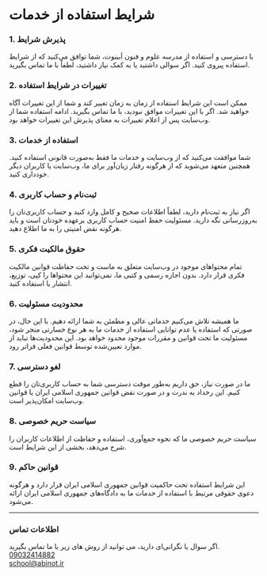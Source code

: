 # شرایط استفاده از خدمات 

### 1. پذیرش شرایط
با دسترسی و استفاده از مدرسه علوم و فنون اَبینوت، شما توافق می‌کنید که از شرایط استفاده پیروی کنید. اگر سوالی داشتید یا به کمک نیاز داشتید، لطفاً با ما تماس بگیرید.

### 2. تغییرات در شرایط استفاده
ممکن است این شرایط استفاده از زمان به زمان تغییر کند و شما از این تغییرات آگاه خواهید شد. اگر با این تغییرات موافق نبودید، با ما تماس بگیرید. ادامه استفاده شما از وب‌سایت پس از اعلام تغییرات به معنای پذیرش این تغییرات خواهد بود.

### 3. استفاده از خدمات
شما موافقت می‌کنید که از وب‌سایت و خدمات ما فقط به‌صورت قانونی استفاده کنید. همچنین متعهد می‌شوید که از هرگونه رفتار زیان‌آور برای ما، وب‌سایت یا کاربران دیگر خودداری کنید.

### 4. ثبت‌نام و حساب کاربری
اگر نیاز به ثبت‌نام دارید، لطفاً اطلاعات صحیح و کامل وارد کنید و حساب کاربری‌تان را به‌روزرسانی نگه دارید. مسئولیت حفظ امنیت حساب کاربری بر‌عهده خودتان است و باید هرگونه نقض امنیتی را به ما اطلاع دهید.

### 5. حقوق مالکیت فکری
تمام محتواهای موجود در وب‌سایت متعلق به ماست و تحت حفاظت قوانین مالکیت فکری قرار دارد. بدون اجازه رسمی و کتبی ما، نمی‌توانید این محتواها را کپی، توزیع، انتشار یا استفاده کنید.

### 6. محدودیت مسئولیت
ما همیشه تلاش می‌کنیم خدماتی عالی و مطمئن به شما ارائه دهیم. با این حال، در صورتی که استفاده یا عدم توانایی استفاده از خدمات ما به هر نوع خسارتی منجر شود، مسئولیت ما تحت قوانین و مقررات موجود محدود خواهد بود. این محدودیت‌ها نباید از موارد تعیین‌شده توسط قوانین فعلی فراتر رود.

### 7. لغو دسترسی
ما در صورت نیاز، حق داریم به‌طور موقت دسترسی شما به حساب کاربری‌تان را قطع کنیم. این رخداد به ندرت و در صورت نقض قوانین جمهوری اسلامی ایران یا قوانین وب‌سایت امکان‌پذیر است.

### 8. سیاست حریم خصوصی
سیاست حریم خصوصی ما که نحوه جمع‌آوری، استفاده و حفاظت از اطلاعات کاربران را شرح می‌دهد، بخشی از این شرایط است.

### 9. قوانین حاکم
این شرایط استفاده تحت حاکمیت قوانین جمهوری اسلامی ایران قرار دارد و هرگونه دعوی حقوقی مرتبط با استفاده از خدمات ما به دادگاه‌های جمهوری اسلامی ایران ارائه می‌شود.

---

### اطلاعات تماس
اگر سوال یا نگرانی‌ای دارید، می توانید از روش های زیر با ما تماس بگیرید.
<br>
<a href="callto:09032414882">09032414882</a>
<br>
school@abinot.ir